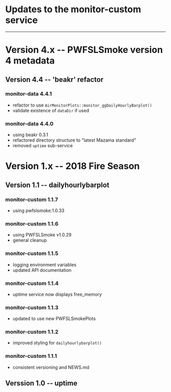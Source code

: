 # Updates to the monitor-custom service

----

# Version 4.x -- PWFSLSmoke version 4 metadata

## Version 4.4 -- 'beakr' refactor

### monitor-data 4.4.1

 * refactor to use `AirMonitorPlots::monitor_ggDailyHourlyBarplot()`
 * validate existence of `dataDir` if used

### monitor-data 4.4.0

 * using beakr 0.3.1
 * refactored directory structure to "latest Mazama standard"
 * removed `uptime` sub-service
 
# Version 1.x -- 2018 Fire Season

## Version 1.1 -- dailyhourlybarplot

### monitor-custom 1.1.7

 * using pwfslsmoke:1.0.33

### monitor-custom 1.1.6

 * using PWFSLSmoke v1.0.29
 * general cleanup

### monitor-custom 1.1.5

 * logging environment variables
 * updated API documentation
 
### monitor-custom 1.1.4

 * uptime service now displays free_memory
 
### monitor-custom 1.1.3

 * updated to use new PWFSLSmokePlots
 
### monitor-custom 1.1.2

 * improved styling for `dailyhourlybarplot()`
 
### monitor-custom 1.1.1

 * consistent versioning and NEWS.md
 
## Verssion 1.0 -- uptime
